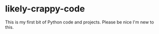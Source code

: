 # likely-crappy-code
This is my first bit of Python code and projects. Please be nice I'm new to this.
